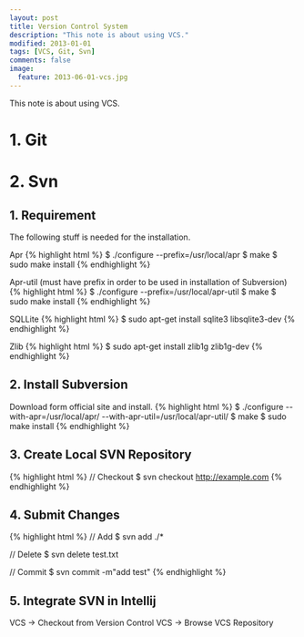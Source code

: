 ```yaml
---
layout: post
title: Version Control System
description: "This note is about using VCS."
modified: 2013-01-01
tags: [VCS, Git, Svn]
comments: false
image:
  feature: 2013-06-01-vcs.jpg
---
```


This note is about  using VCS.

# 1. Git

# 2. Svn

## 1. Requirement

The following stuff is needed for the installation.

Apr
{% highlight html %}
$ ./configure --prefix=/usr/local/apr
$ make
$ sudo make install
{% endhighlight %}

Apr-util (must have prefix in order to be used in installation of Subversion)
{% highlight html %}
$ ./configure --prefix=/usr/local/apr-util
$ make
$ sudo make install
{% endhighlight %}

SQLLite
{% highlight html %}
$ sudo apt-get install sqlite3 libsqlite3-dev
{% endhighlight %}

Zlib
{% highlight html %}
$ sudo apt-get install zlib1g zlib1g-dev
{% endhighlight %}


## 2. Install Subversion

Download form official site and install.
{% highlight html %}
$ ./configure --with-apr=/usr/local/apr/ --with-apr-util=/usr/local/apr-util/
$ make
$ sudo make install
{% endhighlight %}

## 3. Create Local SVN Repository

{% highlight html %}
// Checkout
$ svn checkout http://example.com
{% endhighlight %}

## 4. Submit Changes

{% highlight html %}
// Add
$ svn add ./*

// Delete
$ svn delete test.txt

// Commit
$ svn commit -m"add test"
{% endhighlight %}

## 5. Integrate SVN in Intellij

VCS -> Checkout from Version Control
VCS -> Browse VCS Repository
